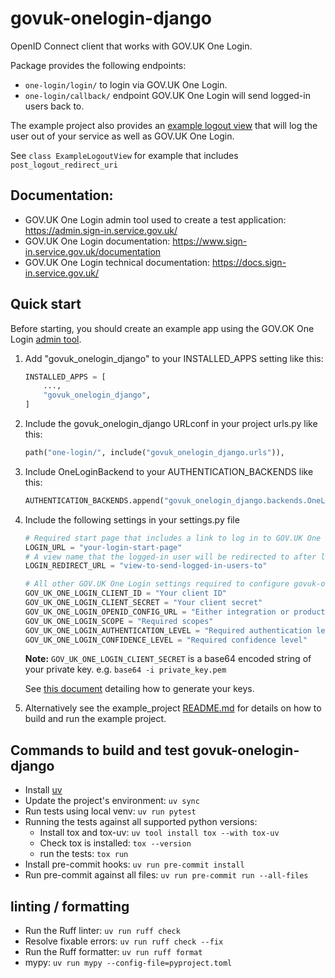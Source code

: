 # govuk-onelogin-django
OpenID Connect client that works with GOV.UK One Login.

Package provides the following endpoints:
- `one-login/login/` to login via GOV.UK One Login.
- `one-login/callback/` endpoint GOV.UK One Login will send logged-in users back to.

The example project also provides an [example logout view](example_project/example/views.py) that will log the user out of your service as well as GOV.UK One Login.

See `class ExampleLogoutView` for example that includes `post_logout_redirect_uri`

## Documentation:
- GOV.UK One Login admin tool used to create a test application: https://admin.sign-in.service.gov.uk/
- GOV.UK One Login documentation: https://www.sign-in.service.gov.uk/documentation
- GOV.UK One Login technical documentation: https://docs.sign-in.service.gov.uk/


## Quick start
Before starting, you should create an example app using the GOV.OK One Login [admin tool](https://admin.sign-in.service.gov.uk/).

1. Add "govuk_onelogin_django" to your INSTALLED_APPS setting like this:
    ```python
    INSTALLED_APPS = [
        ...,
        "govuk_onelogin_django",
    ]
    ```
2. Include the govuk_onelogin_django URLconf in your project urls.py like this:
    ```python
    path("one-login/", include("govuk_onelogin_django.urls")),
    ```
3. Include OneLoginBackend to your AUTHENTICATION_BACKENDS like this:
    ```python
    AUTHENTICATION_BACKENDS.append("govuk_onelogin_django.backends.OneLoginBackend")
    ```

4. Include the following settings in your settings.py file
    ```python
    # Required start page that includes a link to log in to GOV.UK One Login
    LOGIN_URL = "your-login-start-page"
    # A view name that the logged-in user will be redirected to after logging in via GOV.UK One Login
    LOGIN_REDIRECT_URL = "view-to-send-logged-in-users-to"

    # All other GOV.UK One Login settings required to configure govuk-onelogin-django
    GOV_UK_ONE_LOGIN_CLIENT_ID = "Your client ID"
    GOV_UK_ONE_LOGIN_CLIENT_SECRET = "Your client secret"
    GOV_UK_ONE_LOGIN_OPENID_CONFIG_URL = "Either integration or production config url."
    GOV_UK_ONE_LOGIN_SCOPE = "Required scopes"
    GOV_UK_ONE_LOGIN_AUTHENTICATION_LEVEL = "Required authentication level"
    GOV_UK_ONE_LOGIN_CONFIDENCE_LEVEL = "Required confidence level"
    ```
    **Note:** `GOV_UK_ONE_LOGIN_CLIENT_SECRET` is a base64 encoded string of your private key. e.g. `base64 -i private_key.pem`

    See [this document](https://docs.sign-in.service.gov.uk/before-integrating/set-up-your-public-and-private-keys/#set-up-your-public-and-private-keys) detailing how to generate your keys.

5. Alternatively see the example_project [README.md](example_project/README.md) for details on how to build and run the example project.


## Commands to build and test govuk-onelogin-django
- Install [uv](https://docs.astral.sh/uv/)
- Update the project's environment: `uv sync`
- Run tests using local venv: `uv run pytest`
- Running the tests against all supported python versions:
  - Install tox and tox-uv: `uv tool install tox --with tox-uv`
  - Check tox is installed: `tox --version`
  - run the tests: `tox run`
- Install pre-commit hooks: `uv run pre-commit install`
- Run pre-commit against all files: `uv run pre-commit run --all-files`

## linting / formatting
- Run the Ruff linter: `uv run ruff check`
- Resolve fixable errors: `uv run ruff check --fix`
- Run the Ruff formatter: `uv run ruff format`
- mypy: `uv run mypy --config-file=pyproject.toml`
